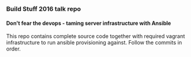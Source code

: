 ### Build Stuff 2016 talk repo

#### Don't fear the devops - taming server infrastructure with Ansible

This repo contains complete source code together with required vagrant infrastructure to run ansible provisioning against. Follow the commits in order.